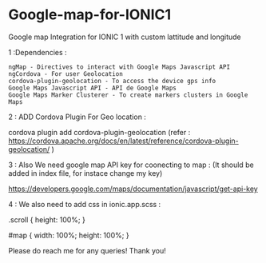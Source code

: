 # Google-map-for-IONIC1
Google map Integration for IONIC 1 with custom lattitude and longitude

1 :Dependencies :

    ngMap - Directives to interact with Google Maps Javascript API
    ngCordova - For user Geolocation
    cordova-plugin-geolocation - To access the device gps info
    Google Maps Javascript API - API de Google Maps
    Google Maps Marker Clusterer - To create markers clusters in Google Maps
    
 2 :  ADD Cordova Plugin For Geo location :
   
   cordova plugin add cordova-plugin-geolocation (refer : https://cordova.apache.org/docs/en/latest/reference/cordova-plugin-geolocation/ )
   
 3 :  Also We need google map API key for coonecting to map : (It should be added in index file, for instace change my key)
   
   https://developers.google.com/maps/documentation/javascript/get-api-key

4 : We also need to add css in ionic.app.scss :

.scroll {
  height: 100%;
}

#map {
  width: 100%;
  height: 100%;
}

Please do reach me for any queries! Thank you!
